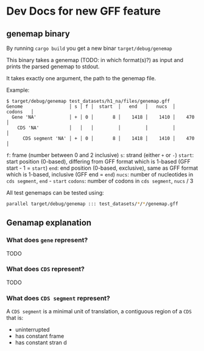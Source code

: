 # Dev Docs for new GFF feature

## genemap binary

By running `cargo build` you get a new binar `target/debug/genemap`

This binary takes a genemap (TODO: in which format(s)?) as input and prints the parsed genemap to stdout.

It takes exactly one argument, the path to the genemap file.

Example:

```console
$ target/debug/genemap test_datasets/h1_na/files/genemap.gff
Genome                 │ s │ f │  start  │   end   │   nucs  │    codons   │
  Gene 'NA'            │ + │ 0 │       8 │    1418 │    1410 │    470      │ 
    CDS 'NA'           │   │   │         │         │         │             │
      CDS segment 'NA' │ + │ 0 │       8 │    1418 │    1410 │    470      │ 
```

`f`: frame (number between 0 and 2 inclusive)
`s`: strand (either `+` or `-`)
`start`: start position (0-based), differing from GFF format which is 1-based (GFF start - 1 = `start`)
`end`: end position (0-based, exclusive), same as GFF format which is 1-based, inclusive (GFF end = `end`)
`nucs`: number of nucleotides in `cds segment`, `end` - `start`
`codons`: number of codons in `cds segment`, `nucs` / 3

All test genemaps can be tested using:

```bash
parallel target/debug/genemap ::: test_datasets/*/*/genemap.gff
```

## Genamap explanation

### What does `gene` represent?

TODO

### What does `CDS` represent?

TODO

### What does `CDS segment` represent?

A `CDS segment` is a minimal unit of translation, a contiguous region of a `CDS` that is:

- uninterrupted
- has constant frame
- has constant stran  d
